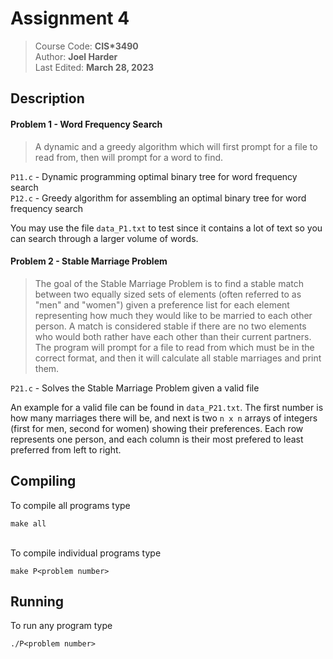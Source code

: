 # Assignment 4
> Course Code: **CIS\*3490**<br>
> Author: **Joel Harder**<br>
> Last Edited: **March 28, 2023**

## Description

#### Problem 1 - Word Frequency Search
> A dynamic and a greedy algorithm which will first prompt for a file to read from, then will prompt for a word to find.

`P11.c` - Dynamic programming optimal binary tree for word frequency search<br>
`P12.c` - Greedy algorithm for assembling an optimal binary tree for word frequency search

You may use the file `data_P1.txt` to test since it contains a lot of text so you can search through a larger volume of words.

#### Problem 2 - Stable Marriage Problem
> The goal of the Stable Marriage Problem is to find a stable match between two equally sized sets of elements (often referred to as "men" and "women") given a preference list for each element representing how much they would like to be married to each other person. A match is considered stable if there are no two elements who would both rather have each other than their current partners. The program will prompt for a file to read from which must be in the correct format, and then it will calculate all stable marriages and print them.

`P21.c` - Solves the Stable Marriage Problem given a valid file

An example for a valid file can be found in `data_P21.txt`. The first number is how many marriages there will be, and next is two `n x n` arrays of integers (first for men, second for women) showing their preferences. Each row represents one person, and each column is their most prefered to least preferred from left to right.

## Compiling
To compile all programs type
```
make all
```

<br>To compile individual programs type
```
make P<problem number>
```

## Running
To run any program type
```
./P<problem number>
```
